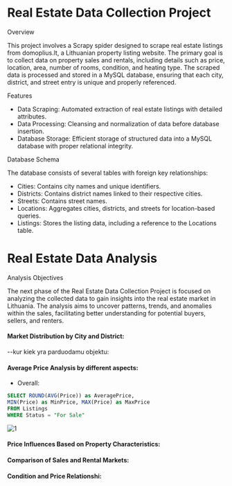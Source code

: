 # Real Estate Data Collection Project

Overview

This project involves a Scrapy spider designed to scrape real estate listings from domoplius.lt, a Lithuanian property listing website. The primary goal is to collect data on property sales and rentals, including details such as price, location, area, number of rooms, condition, and heating type. The scraped data is processed and stored in a MySQL database, ensuring that each city, district, and street entry is unique and properly referenced.

Features

- Data Scraping: Automated extraction of real estate listings with detailed attributes.
- Data Processing: Cleansing and normalization of data before database insertion.
- Database Storage: Efficient storage of structured data into a MySQL database with proper relational integrity.

Database Schema

The database consists of several tables with foreign key relationships:

- Cities: Contains city names and unique identifiers.
- Districts: Contains district names linked to their respective cities.
- Streets: Contains street names.
- Locations: Aggregates cities, districts, and streets for location-based queries.
- Listings: Stores the listing data, including a reference to the Locations table.

# Real Estate Data Analysis

Analysis Objectives

The next phase of the Real Estate Data Collection Project is focused on analyzing the collected data to gain insights into the real estate market in Lithuania. The analysis aims to uncover patterns, trends, and anomalies within the sales, facilitating better understanding for potential buyers, sellers, and renters. 

#### Market Distribution by City and District: 
--kur kiek yra parduodamu objektu:

#### Average Price Analysis by different aspects:

- Overall:
```sql
SELECT ROUND(AVG(Price)) as AveragePrice, 
MIN(Price) as MinPrice, MAX(Price) as MaxPrice
FROM Listings
WHERE Status = "For Sale"
```
![1](https://github.com/gabwowce/Real-Estate-Data-Collection-and-Analysis-Project/assets/134537965/e76624ce-90d1-435b-85e3-f68b0fe38c8f)


#### Price Influences Based on Property Characteristics:

#### Comparison of Sales and Rental Markets:

#### Condition and Price Relationshi:
